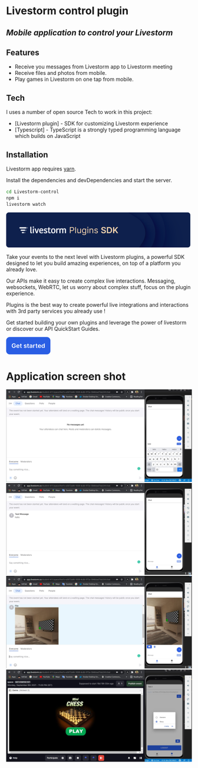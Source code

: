 
# Livestorm control plugin
## _Mobile application to control your Livestorm_


## Features

- Receive you messages from Livestorm app to Livestorm meeting
- Receive files and photos from mobile.
- Play games in Livestorm on one tap from mobile.

## Tech

I uses a number of open source Tech to work in this project:

- [Livestorm plugin] - SDK for customizing Livestorm experience
- [Typescript] - TypeScript is a strongly typed programming language which builds on JavaScript


## Installation

Livestorm app requires [yarn](https://yarnpkg.com/).

Install the dependencies and devDependencies and start the server.

```sh
cd Livestorm-control
npm i
livestorm watch
```


<img src="https://raw.githubusercontent.com/livestorm/livestorm-plugin-cli/master/src/assets/sdk-header.png" width="500px">

Take your events to the next level with Livestorm plugins, a powerful SDK designed to let you build amazing experiences, on top of a platform you already love.

Our APIs make it easy to create complex live interactions. Messaging, websockets, WebRTC, let us worry about complex stuff, focus on the plugin experience.

Plugins is the best way to create powerful live integrations and interactions with 3rd party services you already use !

Get started building your own plugins and leverage the power of livestorm or discover our API QuickStart Guides.

[<img src="https://raw.githubusercontent.com/livestorm/livestorm-plugin-cli/master/src/assets/docs-link.png" width="120px">](https://developers.livestorm.co/docs/getting-started-with-plugins-sdk/)

# Application screen shot
<img src="https://github.com/2112akilesh/livestorm-control/blob/main/assets/full%20demo%201.jpg" />
<img src="https://github.com/2112akilesh/livestorm-control/blob/main/assets/full%20demo%202.jpg" />
<img src="https://github.com/2112akilesh/livestorm-control/blob/main/assets/full%20demo%203.jpg" />
<img src="https://github.com/2112akilesh/livestorm-control/blob/main/assets/full%20demo%204.jpg" />
